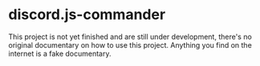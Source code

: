 # discord.js-commander
This project is not yet finished and are still under development, there's no original documentary on how to use this project. Anything you find on the internet is a fake documentary.
